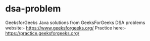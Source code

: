 # dsa-problem

GeeksforGeeks
Java solutions  from GeeksForGeeks DSA problems website:- https://www.geeksforgeeks.org/
Practice here:- https://practice.geeksforgeeks.org/
